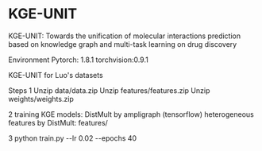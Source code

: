 # KGE-UNIT


KGE-UNIT: Towards the unification of molecular interactions prediction based on knowledge graph and multi-task learning on drug discovery


Environment
Pytorch: 1.8.1
torchvision:0.9.1

KGE-UNIT for Luo's datasets


Steps
1 
Unzip data/data.zip
Unzip features/features.zip
Unzip weights/weights.zip
  
2 
training KGE models: DistMult by ampligraph (tensorflow)
heterogeneous features by DistMult: features/


3 
python train.py --lr 0.02 --epochs 40




